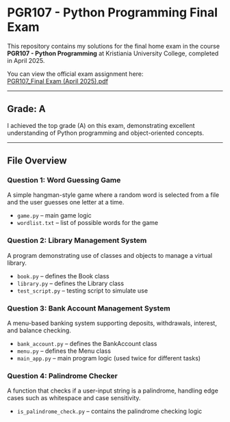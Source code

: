 # PGR107 - Python Programming Final Exam

This repository contains my solutions for the final home exam in the course **PGR107 - Python Programming** at Kristiania University College, completed in April 2025.

You can view the official exam assignment here:  
[PGR107_Final Exam (April 2025).pdf](./PGR107_Final%20Exam%20(April%202025).pdf)

---

## Grade: **A**

I achieved the top grade (A) on this exam, demonstrating excellent understanding of Python programming and object-oriented concepts.

---

## File Overview

### Question 1: Word Guessing Game
A simple hangman-style game where a random word is selected from a file and the user guesses one letter at a time.

- `game.py` – main game logic
- `wordlist.txt` – list of possible words for the game

### Question 2: Library Management System
A program demonstrating use of classes and objects to manage a virtual library.

- `book.py` – defines the Book class
- `library.py` – defines the Library class
- `test_script.py` – testing script to simulate use

### Question 3: Bank Account Management System
A menu-based banking system supporting deposits, withdrawals, interest, and balance checking.

- `bank_account.py` – defines the BankAccount class
- `menu.py` – defines the Menu class
- `main_app.py` – main program logic (used twice for different tasks)

### Question 4: Palindrome Checker
A function that checks if a user-input string is a palindrome, handling edge cases such as whitespace and case sensitivity.

- `is_palindrome_check.py` – contains the palindrome checking logic
